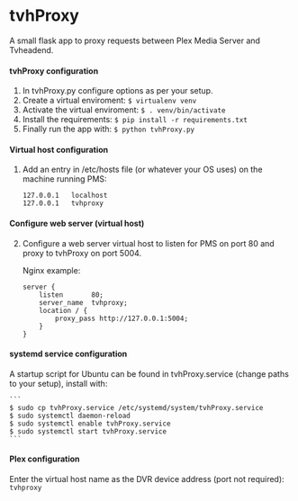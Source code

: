 tvhProxy
========

A small flask app to proxy requests between Plex Media Server and Tvheadend.

#### tvhProxy configuration
1. In tvhProxy.py configure options as per your setup.
2. Create a virtual enviroment: ```$ virtualenv venv```
3. Activate the virtual enviroment: ```$ . venv/bin/activate```
4. Install the requirements: ```$ pip install -r requirements.txt```
5. Finally run the app with: ```$ python tvhProxy.py```

#### Virtual host configuration
1. Add an entry in /etc/hosts file (or whatever your OS uses) on the machine running PMS:

    ```
    127.0.0.1	localhost
    127.0.0.1	tvhproxy
    ```

#### Configure web server (virtual host)
2. Configure a web server virtual host to listen for PMS on port 80 and proxy to tvhProxy on port 5004.
    
    Nginx example:

    ```
    server {
        listen       80;
        server_name  tvhproxy;
        location / {
            proxy_pass http://127.0.0.1:5004;
        }
    }
    ```

#### systemd service configuration
A startup script for Ubuntu can be found in tvhProxy.service (change paths to your setup), install with:

    ```
    $ sudo cp tvhProxy.service /etc/systemd/system/tvhProxy.service
    $ sudo systemctl daemon-reload
    $ sudo systemctl enable tvhProxy.service
    $ sudo systemctl start tvhProxy.service
    ```

#### Plex configuration
Enter the virtual host name as the DVR device address (port not required): ```tvhproxy```
